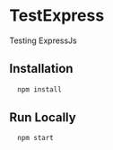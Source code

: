 # TestExpress

Testing ExpressJs

## Installation

```bash
  npm install
```

## Run Locally

```bash
  npm start
```
